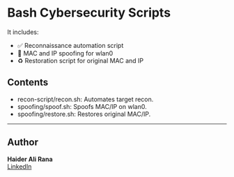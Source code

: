 # Bash Cybersecurity Scripts

It includes:

- ✅ Reconnaissance automation script
- 🔁 MAC and IP spoofing for wlan0
- ♻️ Restoration script for original MAC and IP

## Contents

- recon-script/recon.sh: Automates target recon.
- spoofing/spoof.sh: Spoofs MAC/IP on wlan0.
- spoofing/restore.sh: Restores original MAC/IP.

---

## Author

**Haider Ali Rana**  
[LinkedIn](https://www.linkedin.com/in/haider-ali-rana-9370862a0)
